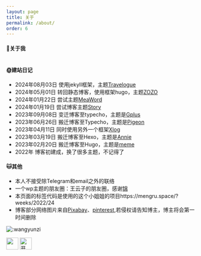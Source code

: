 ```yaml
---
layout: page
title: 关于
permalink: /about/
order: 6
---
```


#### 🙈关于我

<div id="test">
<style>
#test {
    width: auto;
    height: auto;
    overflow: hidden !important; 
}
#my-tags mark {
    position: initial!important;
}
</style>
<script src="https://blog.wangyunzi.com/json/tags-wall.js"></script>
<script>
        Tags({
          style: {
            fn: Style1,
            title: '王云子',
            animation: 1,
            scale: 1,
            randomScoreIfNoSetting: 5 // 如果是1，则如果未设置标签大小那么随机设置一个大小；否则使用默认大小5
          },
          text: `
          社恐玩家/1/性格/
          拒绝出风头/1/性格
          宅到极致/1/性格
          简单普通/1/性格
          爱自由/1/性格
          神经质/1/性格
          不喜欢微信/1/性格
          没有音乐活不了/1/性格/https://open.spotify.com/playlist/66RQ2F6iCvQbOGW66VaEYk?si=dcb7d51b17d04cc1
          听歌/1/爱好
          发呆/1/爱好/
          记录各类博客主题/1/爱好
          骑车兜风/1/爱好
          为我的博客安一个家/1/爱好
          没事瞎折腾/1/生活/
          无辣不欢/1/美食
          辣椒才是灵魂/1/美食
          土豆才是世界上最美味的/1/美食
          学生党/1/身份
          地道贵州人/1/籍贯
          自由且独立/1/未来
  `,
  rootDOM: document.getElementById('test')
})
</script>
</div>


#### 🌞建站日记
- 2024年08月03日  使用jekyll框架，主题[Travelogue](https://github.com/SalGnt/Travelogue)
- 2024年05月01日  转回静态博客，使用框架hugo，主题[ZOZO](https://github.com/varkai/hugo-theme-zozo)
- 2024年01月22日  尝试主题[MeaWord](https://www.bawge.com/archives/63.html)
- 2024年01月19日  尝试博客主题[Story](https://github.com/txperl/Story-for-Typecho)
- 2023年09月08日  变迁博客至typecho，主题是[Gplus](https://muxer.cn/theme/typecho-theme-gplus.html)
- 2023年06月26日 搬迁博客至Typecho，主题是[Pigeon](https://novcu.com/post/typecho-notes/)
- 2023年04月11日 同时使用另外一个框架[Xlog](https://xlog.app)
- 2023年03月19日 搬迁博客至Hexo，主题是[Annie](https://github.com/Sariay/hexo-theme-Annie)
- 2023年02月20日 搬迁博客至Hugo，主题是[meme](https://github.com/reuixiy/hugo-theme-meme)
- 2022年 博客初建成，换了很多主题，不记得了

#### 🐱其他
- 本人不接受除Telegram和email之外的联络
- 一个wp主题的朋友圈：王云子的朋友圈，感谢[锦](https://kam.space/)
- 本页面的标签代码是使用的这个小姐姐的项目https://mengru.space/?weeks/2022/24
- 博客部分网络图片来自[Pixabay](https://pixabay.com/zh/)、[pinterest](https://www.pinterest.com/),若侵权请告知博主，博主将会第一时间删除

![:wangyunzi](https://count.getloli.com/get/@wangyunzi?theme=asoul)

<a href="https://www.foreverblog.cn/go.html" target="_blank"> <img src="https://img.foreverblog.cn/wormhole_4_tp.gif" alt="" style="width:auto;height:32px;" title="穿梭虫洞-随机访问十年之约友链博客"></a>
<a href="https://www.travellings.cn/go.html" target="_blank" rel="noopener" title="开往-友链接力"><img src="https://www.travellings.cn/assets/logo.gif" alt="开往-友链接力" style="width:auto;height:32px;"></a> 
